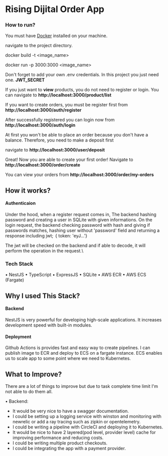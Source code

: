 # Rising Dijital Order App

### How to run?

You must have [Docker](https://www.docker.com/) installed on your machine.

navigate to the project directory.

docker build -t <image_name>

docker run -p 3000:3000 <image_name>

Don't forget to add your own .env credentials. In this project you just need one. <b>JWT_SECRET</b>

If you just want to **view** products, you do not need to register or login. You can navigate to <b>http://localhost:3000/product/list</b>

If you want to create orders, you must be register first from <b>http://localhost:3000/auth/register</b> 

After successfully registered you can login now from <b>http://localhost:3000/auth/login</b>

At first you won't be able to place an order because you don't have a balance. Therefore, you need to make a deposit first

navigate to <b>http://localhost:3000/user/deposit</b>

Great! Now you are able to create your first order! Navigate to  <b>http://localhost:3000/order/create</b>

You can view your orders from  <b>http://localhost:3000/order/my-orders</b>

## How it works?

#### Authenticaion

Under the hood, when a register request comes in, The backend hashing password and creating a user in SQLite with given informations. On the login request, the backend checking password with hash and giving if passwords matches, hashing user without 'password' field and returning a response including jwt; ⁠ { token: 'eyJ...'} ⁠

The jwt will be checked on the backend and if able to decode, it will perform the operation in the request.\

### Tech Stack

•⁠  ⁠NestJS
•⁠  ⁠TypeScript
•⁠  ⁠ExpressJS
•⁠  ⁠SQLite
•⁠  ⁠AWS ECR
•⁠  ⁠AWS ECS (Fargate)

## Why I used This Stack?

#### Backend

NestJS is very powerful for developing high-scale applications. It increases development speed with built-in modules.

#### Deployment

Github Actions is provides fast and easy way to create pipelines. I can publish image to ECR and deploy to ECS on a fargate instance. ECS enables us to scale app to some point where we need to Kubernetes.

## What to Improve?

There are a lot of things to improve but due to task complete time limit I'm not able to do them all.

•⁠  ⁠Backend:
  - It would be very nice to have a swagger documentation.
  - I could be setting up a logging service with winston and monitoring with newrelic or add a ray tracing such as zipkin or opentelemetry.
  - I could be writing a pipeline with CircleCI and deploying it to Kubernetes.
  - It would be nice to have 2 layered(pod level, provider level) cache for improving performance and reducing costs.
  - I could be writing multiple product checkouts.
  - I could be integrating the app with a payment provider.

